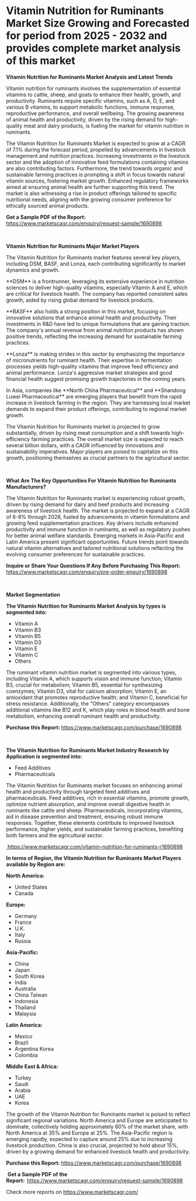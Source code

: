 <p><h1>Vitamin Nutrition for Ruminants Market Size Growing and Forecasted for period from 2025 - 2032 and provides complete market analysis of this market</h1></p><p><strong>Vitamin Nutrition for Ruminants Market Analysis and Latest Trends</strong></p>
<p><p>Vitamin nutrition for ruminants involves the supplementation of essential vitamins to cattle, sheep, and goats to enhance their health, growth, and productivity. Ruminants require specific vitamins, such as A, D, E, and various B vitamins, to support metabolic functions, immune response, reproductive performance, and overall wellbeing. The growing awareness of animal health and productivity, driven by the rising demand for high-quality meat and dairy products, is fueling the market for vitamin nutrition in ruminants.</p><p>The Vitamin Nutrition for Ruminants Market is expected to grow at a CAGR of 7.1% during the forecast period, propelled by advancements in livestock management and nutrition practices. Increasing investments in the livestock sector and the adoption of innovative feed formulations containing vitamins are also contributing factors. Furthermore, the trend towards organic and sustainable farming practices is prompting a shift in focus towards natural vitamin sources, fostering market growth. Enhanced regulatory frameworks aimed at ensuring animal health are further supporting this trend. The market is also witnessing a rise in product offerings tailored to specific nutritional needs, aligning with the growing consumer preference for ethically sourced animal products.</p></p>
<p><strong>Get a Sample PDF of the Report:&nbsp;</strong> <a href="https://www.marketscagr.com/enquiry/request-sample/1690898?utm_campaign=3529&utm_medium=2&utm_source=Github&utm_content=ia&utm_term=26032025&utm_id=vitamin-nutrition-for-ruminants">https://www.marketscagr.com/enquiry/request-sample/1690898</a></p>
<p>&nbsp;</p>
<p><strong>Vitamin Nutrition for Ruminants Major Market Players</strong></p>
<p><p>The Vitamin Nutrition for Ruminants market features several key players, including DSM, BASF, and Lonza, each contributing significantly to market dynamics and growth. </p><p>**DSM** is a frontrunner, leveraging its extensive experience in nutrition sciences to deliver high-quality vitamins, especially Vitamin A and E, which are critical for livestock health. The company has reported consistent sales growth, aided by rising global demand for livestock products. </p><p>**BASF** also holds a strong position in this market, focusing on innovative solutions that enhance animal health and productivity. Their investments in R&D have led to unique formulations that are gaining traction. The company's annual revenue from animal nutrition products has shown positive trends, reflecting the increasing demand for sustainable farming practices.</p><p>**Lonza** is making strides in this sector by emphasizing the importance of micronutrients for ruminant health. Their expertise in fermentation processes yields high-quality vitamins that improve feed efficiency and animal performance. Lonza's aggressive market strategies and good financial health suggest promising growth trajectories in the coming years.</p><p>In Asia, companies like **North China Pharmaceutical** and **Shandong Luwei Pharmaceutical** are emerging players that benefit from the rapid increase in livestock farming in the region. They are harnessing local market demands to expand their product offerings, contributing to regional market growth.</p><p>The Vitamin Nutrition for Ruminants market is projected to grow substantially, driven by rising meat consumption and a shift towards high-efficiency farming practices. The overall market size is expected to reach several billion dollars, with a CAGR influenced by innovations and sustainability imperatives. Major players are poised to capitalize on this growth, positioning themselves as crucial partners to the agricultural sector.</p></p>
<p>&nbsp;</p>
<p><strong>What Are The Key Opportunities For Vitamin Nutrition for Ruminants Manufacturers?</strong></p>
<p><p>The Vitamin Nutrition for Ruminants market is experiencing robust growth, driven by rising demand for dairy and beef products and increasing awareness of livestock health. The market is projected to expand at a CAGR of 6-8% through 2028, fueled by advancements in vitamin formulations and growing feed supplementation practices. Key drivers include enhanced productivity and immune function in ruminants, as well as regulatory pushes for better animal welfare standards. Emerging markets in Asia-Pacific and Latin America present significant opportunities. Future trends point towards natural vitamin alternatives and tailored nutritional solutions reflecting the evolving consumer preferences for sustainable practices.</p></p>
<p><strong>Inquire or Share Your Questions If Any Before Purchasing This Report:</strong> <a href="https://www.marketscagr.com/enquiry/pre-order-enquiry/1690898?utm_campaign=3529&utm_medium=2&utm_source=Github&utm_content=ia&utm_term=26032025&utm_id=vitamin-nutrition-for-ruminants">https://www.marketscagr.com/enquiry/pre-order-enquiry/1690898</a></p>
<p>&nbsp;</p>
<p><strong>Market Segmentation</strong></p>
<p><strong>The Vitamin Nutrition for Ruminants Market Analysis by types is segmented into:</strong></p>
<p><ul><li>Vitamin A</li><li>Vitamin B3</li><li>Vitamin B5</li><li>Vitamin D3</li><li>Vitamin E</li><li>Vitamin C</li><li>Others</li></ul></p>
<p><p>The ruminant vitamin nutrition market is segmented into various types, including Vitamin A, which supports vision and immune function; Vitamin B3, crucial for metabolism; Vitamin B5, essential for synthesizing coenzymes; Vitamin D3, vital for calcium absorption; Vitamin E, an antioxidant that promotes reproductive health; and Vitamin C, beneficial for stress resistance. Additionally, the "Others" category encompasses additional vitamins like B12 and K, which play roles in blood health and bone metabolism, enhancing overall ruminant health and productivity.</p></p>
<p><strong>Purchase this Report:&nbsp;</strong><a href="https://www.marketscagr.com/purchase/1690898?utm_campaign=3529&utm_medium=2&utm_source=Github&utm_content=ia&utm_term=26032025&utm_id=vitamin-nutrition-for-ruminants">https://www.marketscagr.com/purchase/1690898</a></p>
<p>&nbsp;</p>
<p><strong>The Vitamin Nutrition for Ruminants Market Industry Research by Application is segmented into:</strong></p>
<p><ul><li>Feed Additives</li><li>Pharmaceuticals</li></ul></p>
<p><p>The Vitamin Nutrition for Ruminants market focuses on enhancing animal health and productivity through targeted feed additives and pharmaceuticals. Feed additives, rich in essential vitamins, promote growth, optimize nutrient absorption, and improve overall digestive health in ruminants like cattle and sheep. Pharmaceuticals, incorporating vitamins, aid in disease prevention and treatment, ensuring robust immune responses. Together, these elements contribute to improved livestock performance, higher yields, and sustainable farming practices, benefiting both farmers and the agricultural sector.</p></p>
<p><a href="https://www.marketscagr.com/vitamin-nutrition-for-ruminants-r1690898?utm_campaign=3529&utm_medium=2&utm_source=Github&utm_content=ia&utm_term=26032025&utm_id=vitamin-nutrition-for-ruminants">&nbsp;https://www.marketscagr.com/vitamin-nutrition-for-ruminants-r1690898</a></p>
<p><strong>In terms of Region, the Vitamin Nutrition for Ruminants Market Players available by Region are:</strong></p>
<p>
    <p> <strong> North America: </strong>
        <ul>
            <li>United States</li>
            <li>Canada</li>
        </ul>
        </p> 
    <p> <strong> Europe: </strong>
        <ul>
            <li>Germany</li>
            <li>France</li>
            <li>U.K.</li>
            <li>Italy</li>
            <li>Russia</li>
        </ul>
        </p> 
    <p> <strong> Asia-Pacific: </strong>
        <ul>
            <li>China</li>
            <li>Japan</li>
            <li>South Korea</li>
            <li>India</li>
            <li>Australia</li>
            <li>China Taiwan</li>
            <li>Indonesia</li>
            <li>Thailand</li>
            <li>Malaysia</li>
        </ul>
        </p> 
    <p> <strong> Latin America: </strong>
        <ul>
            <li>Mexico</li>
            <li>Brazil</li>
            <li>Argentina Korea</li>
            <li>Colombia</li>
        </ul>
        </p> 
    <p> <strong> Middle East & Africa: </strong>
        <ul>
            <li>Turkey</li>
            <li>Saudi</li>
            <li>Arabia</li>
            <li>UAE</li>
            <li>Korea</li>
        </ul>
    </p>
    </p>
<p><p>The growth of the Vitamin Nutrition for Ruminants market is poised to reflect significant regional variations. North America and Europe are anticipated to dominate, collectively holding approximately 60% of the market share, with North America at 35% and Europe at 25%. The Asia-Pacific region is emerging rapidly, expected to capture around 25% due to increasing livestock production. China is also crucial, projected to hold about 15%, driven by a growing demand for enhanced livestock health and productivity.</p></p>
<p><strong>Purchase this Report: </strong><a href="https://www.marketscagr.com/purchase/1690898?utm_campaign=3529&utm_medium=2&utm_source=Github&utm_content=ia&utm_term=26032025&utm_id=vitamin-nutrition-for-ruminants">https://www.marketscagr.com/purchase/1690898</a></p>
<p>&nbsp;<strong>Get a Sample PDF of the Report:&nbsp;&nbsp;</strong><a href="https://www.marketscagr.com/enquiry/request-sample/1690898?utm_campaign=3529&utm_medium=2&utm_source=Github&utm_content=ia&utm_term=26032025&utm_id=vitamin-nutrition-for-ruminants">https://www.marketscagr.com/enquiry/request-sample/1690898</a></p>
<p><strong></strong></p>
<p>Check more reports on <a href="https://www.marketscagr.com/?utm_campaign=3529&utm_medium=2&utm_source=Github&utm_content=ia&utm_term=26032025&utm_id=vitamin-nutrition-for-ruminants">https://www.marketscagr.com/</a></p>